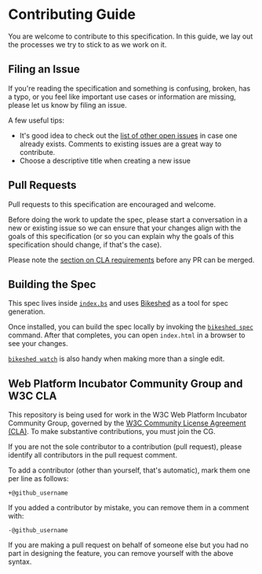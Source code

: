 # Contributing Guide

You are welcome to contribute to this specification. In this guide, we lay out
the processes we try to stick to as we work on it.

## Filing an Issue

If you're reading the specification and something is confusing, broken, has a typo,
or you feel like important use cases or information are missing, please let us
know by filing an issue.

A few useful tips:

* It's good idea to check out the
[list of other open issues](https://github.com/WICG/ua-client-hints/issues) in
case one already exists. Comments to existing issues are a great way to
contribute.
* Choose a descriptive title when creating a new issue

## Pull Requests

Pull requests to this specification are encouraged and welcome.

Before doing the work to update the spec, please start a conversation in a new
or existing issue so we can ensure that your changes align with the goals of
this specification (or so you can explain why the goals of this specification
should change, if that's the case).

Please note the [section on CLA requirements](#web-platform-incubator-community-group-and-w3c-cla)
before any PR can be merged.

## Building the Spec

This spec lives inside [`index.bs`](https://github.com/WICG/ua-client-hints/blob/master/index.bs)
and uses [Bikeshed](https://tabatkins.github.io/bikeshed/) as a tool for spec
generation.

Once installed, you can build the spec locally by
invoking the [`bikeshed spec`](https://tabatkins.github.io/bikeshed/#cli-spec)
command. After that completes, you can open `index.html` in a browser to see
your changes.

[`bikeshed watch`](https://tabatkins.github.io/bikeshed/#cli-watch) is also
handy when making more than a single edit.

## Web Platform Incubator Community Group and W3C CLA

This repository is being used for work in the W3C Web Platform Incubator
Community Group, governed by the
[W3C Community License Agreement (CLA)](http://www.w3.org/community/about/agreements/cla/).
To make substantive contributions, you must join the CG.

If you are not the sole contributor to a contribution (pull request), please
identify all contributors in the pull request comment.

To add a contributor (other than yourself, that's automatic), mark them one per
line as follows:

```
+@github_username
```

If you added a contributor by mistake, you can remove them in a comment with:

```
-@github_username
```

If you are making a pull request on behalf of someone else but you had no part
in designing the feature, you can remove yourself with the above syntax.
